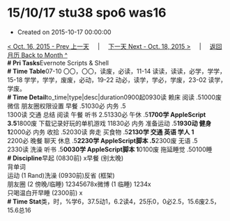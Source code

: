 # 15/10/17 stu38 spo6 was16

* Created on 2015-10-17 00:00:00

[&lt; Oct. 16, 2015 - Prev 上一天](d16.md)     \|     [下一天 Next - Oct. 18, 2015 &gt;](d18.md)     \|     [返回月历 Back to Month ^](index.md)   
**\# Pri Tasks**Evernote Scripts & Shell  
**\# Time Table**07-10 〇〇，〇〇，读废，必读，11-14 读读，读读，必学，学学，15-18 学学，学学，废废，必动，19-22 动必，读学，学必，学废，23-02 读学，学废。  
**\# Time Detail**to\_time\|type\|desc\|duration0900起0930读 赖床 阅读 .51000废 微信 朋友圈权限设置 早餐 .51030必 内务 .5  
1300读 交通 总结 阅读 午餐 听书 2.51330必 午休 .5**1700学 AppleScript 3.5**1800废 下载记录好玩的单机游戏 11830必 内务 准备运动 .5**1930动 健身 1**2000必 内务 收拾 .52030读 奔走 买食物 .5**2130学 交通 英语 学人 1**  
2200必 晚餐 聊天 休息 .5**2230学 AppleScript脚本 .5**2300废 无语 .5  
2330读 洗澡 听书 .5**0030学 AppleScript脚本 1**0100废 拖延睡觉 .50100睡  
**\# Discipline**早起 \(0830前\) x早餐 \(别太晚\)  
背单词  
运动 \(1 Rand\)洗澡 \(0930前\)反省 \(框架\)  
朋友圈 \(2 傍晚/临睡\) 12345678x微博 \(1 临睡\) 1234x  
只喝温白开早睡 \(2300前\) x  
**\# Time Stat**类，时，%学6，37.5动1，6.2读4，25乐0，0必2.5，15.6废2.5，15.6总16  


